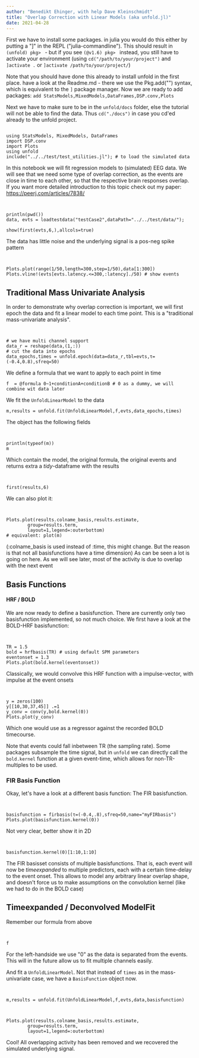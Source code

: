 ```yaml
---
author: "Benedikt Ehinger, with help Dave Kleinschmidt"
title: "Overlap Correction with Linear Models (aka unfold.jl)"
date: 2021-04-28
---
```



First we have to install some packages. in julia you would do this either by putting a "]" in the REPL ("julia-commandline").
This should result in
`(unfold) pkg> ` - but if you see `(@v1.6) pkg> `  instead, you still have to activate your environment (using `cd("/path/to/your/project")` and `]activate .` or `]activate /path/to/your/project/`)

Note that you should have done this already to install unfold in the first place. have a look at the Readme.md - there we use the Pkg.add("") syntax, which is equivalent to the `]` package manager.
Now we are ready to add packages:
`add StatsModels,MixedModels,DataFrames,DSP.conv,Plots`

Next we have to make sure to be in the `unfold/docs` folder, else the tutorial will not be able to find the data. Thus `cd("./docs")` in case you cd'ed already to the unfold project.

```@example Main

using StatsModels, MixedModels, DataFrames
import DSP.conv
import Plots
using unfold
include("../../test/test_utilities.jl"); # to load the simulated data
```







In this notebook we will fit regression models to (simulated) EEG data. We will see that we need some type of overlap correction, as the events are close in time to each other, so that the respective brain responses overlap.
If you want more detailed introduction to this topic check out my paper: https://peerj.com/articles/7838/
```@example Main


println(pwd())
data, evts = loadtestdata("testCase2",dataPath="../../test/data/");
```





```@example Main
show(first(evts,6,),allcols=true)
```



The data has little noise and the underlying signal is a pos-neg spike pattern
```@example Main


Plots.plot(range(1/50,length=300,step=1/50),data[1:300])
Plots.vline!(evts[evts.latency.<=300,:latency]./50) # show events
```



## Traditional Mass Univariate Analysis
In order to demonstrate why overlap correction is important, we will first epoch the data and fit a linear model to each time point.
This is a "traditional mass-univariate analysis".
```@example Main


# we have multi channel support
data_r = reshape(data,(1,:))
# cut the data into epochs
data_epochs,times = unfold.epoch(data=data_r,tbl=evts,τ=(-0.4,0.8),sfreq=50)
```




We define a formula that we want to apply to each point in time
```@example Main
f  = @formula 0~1+conditionA+conditionB # 0 as a dummy, we will combine wit data later
```






We fit the `UnfoldLinearModel` to the data
```@example Main
m,results = unfold.fit(UnfoldLinearModel,f,evts,data_epochs,times)
```



The object has the following fields
```@example Main


println(typeof(m))
m
```


Which contain the model, the original formula, the original events and returns extra a *tidy*-dataframe with the results
```@example Main


first(results,6)
```


We can also plot it:
```@example Main


Plots.plot(results.colname_basis,results.estimate,
        group=results.term,
        layout=1,legend=:outerbottom)
# equivalent: plot(m)
```




(:colname_basis is used instead of :time, this might change. But the reason is that not all basisfunctions have a time dimension)
As can be seen a lot is going on here. As we will see later, most of the activity is due to overlap with the next event


## Basis Functions
#### HRF / BOLD
We are now ready to define a basisfunction. There are currently only two basisfunction implemented, so not much choice.
We first have a look at the BOLD-HRF basisfunction:

```@example Main


TR = 1.5
bold = hrfbasis(TR) # using default SPM parameters
eventonset = 1.3
Plots.plot(bold.kernel(eventonset))
```



Classically, we would convolve this HRF function with a impulse-vector, with impulse at the event onsets
```@example Main


y = zeros(100)
y[[10,30,37,45]] .=1
y_conv = conv(y,bold.kernel(0))
Plots.plot(y_conv)
```

Which one would use as a regressor against the recorded BOLD timecourse.

Note that events could fall inbetween TR (the sampling rate). Some packages subsample the time signal, but in `unfold` we can directly call the `bold.kernel` function at a given event-time, which allows for non-TR-multiples to be used.

### FIR Basis Function

Okay, let's have a look at a different basis function: The FIR basisfunction.

```@example Main


basisfunction = firbasis(τ=(-0.4,.8),sfreq=50,name="myFIRbasis")
Plots.plot(basisfunction.kernel(0))
```



Not very clear, better show it in 2D
```@example Main


basisfunction.kernel(0)[1:10,1:10]
```




The FIR basisset consists of multiple basisfunctions. That is, each event will now be *timeexpanded* to multiple predictors, each with a certain time-delay to the event onset.
This allows to model any arbitrary linear overlap shape, and doesn't force us to make assumptions on the convolution kernel (like we had to do in the BOLD case)


## Timeexpanded / Deconvolved ModelFit
Remember our formula from above
```@example Main


f
```





For the left-handside we use "0" as the data is separated from the events. This will in the future allow us to fit multiple channels easily.

And fit a `UnfoldLinearModel`. Not that instead of `times` as in the mass-univariate case, we have a `BasisFunction` object now.
```@example Main


m,results = unfold.fit(UnfoldLinearModel,f,evts,data,basisfunction)
```




```@example Main


Plots.plot(results.colname_basis,results.estimate,
        group=results.term,
        layout=1,legend=:outerbottom)
```




Cool! All overlapping activity has been removed and we recovered the simulated underlying signal.



